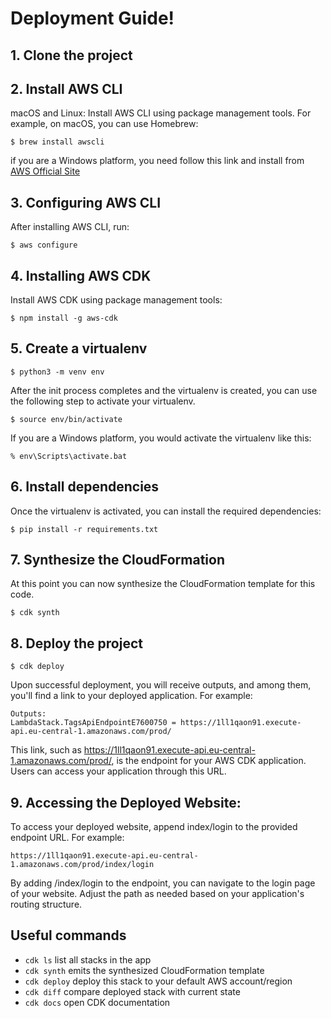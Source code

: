 
# Deployment Guide!

## 1. Clone the project

## 2. Install AWS CLI
macOS and Linux: Install AWS CLI using package management tools. For example, on macOS, you can use Homebrew:
```
$ brew install awscli
``` 
if you are a Windows platform, you need follow this link and install from [AWS Official Site](https://aws.amazon.com/ru/cli/)

## 3. Configuring AWS CLI
After installing AWS CLI, run:
```
$ aws configure
```

## 4. Installing AWS CDK
Install AWS CDK using package management tools:
```
$ npm install -g aws-cdk
```

## 5. Create a virtualenv
```
$ python3 -m venv env
```
After the init process completes and the virtualenv is created, you can use the following
step to activate your virtualenv.

```
$ source env/bin/activate
```

If you are a Windows platform, you would activate the virtualenv like this:

```
% env\Scripts\activate.bat
```

## 6. Install dependencies
Once the virtualenv is activated, you can install the required dependencies:
```
$ pip install -r requirements.txt
```

## 7. Synthesize the CloudFormation
At this point you can now synthesize the CloudFormation template for this code.
```
$ cdk synth
```

## 8. Deploy the project
```
$ cdk deploy
```
Upon successful deployment, you will receive outputs, and among them, you'll find a link to your deployed application. For example:
```
Outputs:
LambdaStack.TagsApiEndpointE7600750 = https://1ll1qaon91.execute-api.eu-central-1.amazonaws.com/prod/
```

This link, such as https://1ll1qaon91.execute-api.eu-central-1.amazonaws.com/prod/, is the endpoint for your AWS CDK application. Users can access your application through this URL.

## 9. Accessing the Deployed Website:
To access your deployed website, append index/login to the provided endpoint URL. For example:
```
https://1ll1qaon91.execute-api.eu-central-1.amazonaws.com/prod/index/login
```
By adding /index/login to the endpoint, you can navigate to the login page of your website. Adjust the path as needed based on your application's routing structure.

## Useful commands

 * `cdk ls`          list all stacks in the app
 * `cdk synth`       emits the synthesized CloudFormation template
 * `cdk deploy`      deploy this stack to your default AWS account/region
 * `cdk diff`        compare deployed stack with current state
 * `cdk docs`        open CDK documentation

